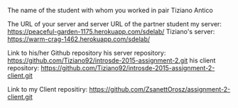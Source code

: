 The name of the student with whom you worked in pair 
  Tiziano Antico

The URL of your server and server URL of the partner student
  my server: https://peaceful-garden-1175.herokuapp.com/sdelab/
  Tiziano's server: https://warm-crag-1462.herokuapp.com/sdelab/
  
Link to his/her Github repository
  his server repository: https://github.com/Tiziano92/introsde-2015-assignment-2.git
  his client repository: https://github.com/Tiziano92/introsde-2015-assignment-2-client.git
  
Link to my Client repositiry:
  https://github.com/ZsanettOrosz/assignment-2-client.git
